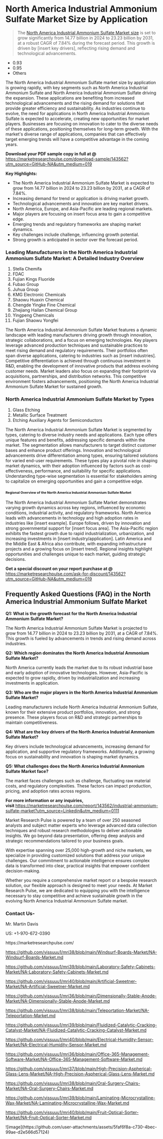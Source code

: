<h1>North America Industrial Ammonium Sulfate Market&nbsp;Size by Application</h1><blockquote><p>The <a href="https://marketresearchpulse.com/download-sample/143562?utm_source=GitHub-NA&amp;utm_medium=019">North America Industrial Ammonium Sulfate Market size</a> is set to grow significantly from 14.77 billion in 2024 to 23.23 billion by 2031, at a robust CAGR of 7.84% during the forecast period. This growth is driven by [insert key drivers], reflecting rising demand and technological advancements.</p></blockquote><ul><li>0.93<li> 0.95<li> Others</li></ul><p>The North America Industrial Ammonium Sulfate market size by application is growing rapidly, with key segments such as North America Industrial Ammonium Sulfate and North America Industrial Ammonium Sulfate driving the expansion. These applications are benefiting from increased technological advancements and the rising demand for solutions that provide greater efficiency and sustainability. As industries continue to evolve, the need for applications in North America Industrial Ammonium Sulfate is expected to accelerate, creating new opportunities for market players. Businesses are focusing on innovation to cater to the diverse needs of these applications, positioning themselves for long-term growth. With the market's diverse range of applications, companies that can effectively target emerging trends will have a competitive advantage in the coming years.</p><p><strong>Download your PDF sample copy in full at @ </strong><a href="https://marketresearchpulse.com/download-sample/143562?utm_source=GitHub-NA&amp;utm_medium=019">https://marketresearchpulse.com/download-sample/143562?utm_source=GitHub-NA&amp;utm_medium=019</a></p><p><strong>Key Highlights: </strong></p><ul><li>The North America Industrial Ammonium Sulfate Market is expected to grow from 14.77 billion in 2024 to 23.23 billion by 2031, at a CAGR of 7.84%.</li><li>Increasing demand for trend or application is driving market growth.</li><li>Technological advancements and innovation are key market drivers.</li><li>North America, Europe, and Asia-Pacific are leading regional markets.</li><li>Major players are focusing on insert focus area to gain a competitive edge.</li><li>Emerging trends and regulatory frameworks are shaping market dynamics.</li><li>Key challenges include challenge, influencing growth potential.</li><li>Strong growth is anticipated in sector over the forecast period.</li></ul><h3>Leading Manufacturers in the North America Industrial Ammonium Sulfate Market: A Detailed Industry Overview</h3><ol><li>Stella Chemifa</li><li>FDAC</li><li>Fujian Kings Fluoride</li><li>Fubao Group</li><li>Juhua Group</li><li>KMG Electronic Chemicals</li><li>Shaowu Huaxin Chemical</li><li>Chengde Yingke Fine Chemical</li><li>Zhejiang Hailan Chemical Group</li><li>Yingpeng Chemicals</li><li>Fujian Shaowu Yongfei</li></ol><div class="flex max-w-full flex-col flex-grow"><div class="min-h-8 text-message flex w-full flex-col items-end gap-2 whitespace-normal break-words [.text-message+&amp;]:mt-5" dir="auto" data-message-author-role="assistant" data-message-id="fd8432e4-4910-450d-b182-61b7bfb0a01f" data-message-model-slug="gpt-4o"><div class="flex w-full flex-col gap-1 empty:hidden first:pt-[3px]"><div class="markdown prose w-full break-words dark:prose-invert light"><p>The North America Industrial Ammonium Sulfate Market features a dynamic landscape with leading manufacturers driving growth through innovation, strategic collaborations, and a focus on emerging technologies. Key players leverage advanced production techniques and sustainable practices to meet rising demand and regulatory requirements. Their portfolios often span diverse applications, catering to industries such as [insert industries]. Competitive differentiation is achieved through continuous investment in R&amp;D, enabling the development of innovative products that address evolving customer needs. Market leaders also focus on expanding their footprint via acquisitions, partnerships, and distribution networks. This competitive environment fosters advancements, positioning the North America Industrial Ammonium Sulfate Market for sustained growth.</p></div></div></div></div><h3>North America Industrial Ammonium Sulfate Market by Types</h3><ol><li>Glass Etching<li> Metallic Surface Treatment<li> Etching Auxiliary Agents for Semiconductors</li></ol><div class="flex max-w-full flex-col flex-grow"><div class="min-h-8 text-message flex w-full flex-col items-end gap-2 whitespace-normal break-words [.text-message+&amp;]:mt-5" dir="auto" data-message-author-role="assistant" data-message-id="084470be-0bb7-4664-bddf-5156b4f41249" data-message-model-slug="gpt-4o-mini"><div class="flex w-full flex-col gap-1 empty:hidden first:pt-[3px]"><div class="markdown prose w-full break-words dark:prose-invert light"><p>The North America Industrial Ammonium Sulfate Market is segmented by types, catering to diverse industry needs and applications. Each type offers unique features and benefits, addressing specific demands within the market. The segmentation allows manufacturers to target distinct customer bases and enhance product offerings. Innovation and technological advancements drive differentiation among types, ensuring tailored solutions for varied end-user requirements. These types play a pivotal role in shaping market dynamics, with their adoption influenced by factors such as cost-effectiveness, performance, and suitability for specific applications. Understanding type-wise segmentation is essential for stakeholders aiming to capitalize on emerging opportunities and gain a competitive edge.</p></div></div></div></div><h3><span style="font-size: 11px;">Regional Overview of the North America Industrial Ammonium Sulfate Market</span></h3><div class="flex max-w-full flex-col flex-grow"><div class="min-h-8 text-message flex w-full flex-col items-end gap-2 whitespace-normal break-words [.text-message+&amp;]:mt-5" dir="auto" data-message-author-role="assistant" data-message-id="e9038762-ce64-4e30-91c9-9bd413514231" data-message-model-slug="gpt-4o-mini"><div class="flex w-full flex-col gap-1 empty:hidden first:pt-[3px]"><div class="markdown prose w-full break-words dark:prose-invert light"><p>The North America Industrial Ammonium Sulfate Market demonstrates varying growth dynamics across key regions, influenced by economic conditions, industrial activity, and regulatory frameworks. North America leads with advancements in technology and high adoption rates in industries like [insert example]. Europe follows, driven by innovation and strong governmental support for [insert focus area]. The Asia-Pacific region exhibits the fastest growth due to rapid industrialization, urbanization, and increasing investments in [insert industry/application]. Latin America and the Middle East &amp; Africa also contribute, with expanding infrastructure projects and a growing focus on [insert trend]. Regional insights highlight opportunities and challenges unique to each market, guiding strategic decisions.</p></div></div></div></div><p><strong>Get a special discount on your report purchase at @ </strong><a href="https://marketresearchpulse.com/ask-for-discount/143562?utm_source=GitHub-NA&amp;utm_medium=019">https://marketresearchpulse.com/ask-for-discount/143562?utm_source=GitHub-NA&amp;utm_medium=019</a></p><h2>Frequently Asked Questions (FAQ) in the North America Industrial Ammonium Sulfate Market</h2><p><strong>Q1: What is the growth forecast for the North America Industrial Ammonium Sulfate Market?</strong></p><p>The North America Industrial Ammonium Sulfate Market is projected to grow from 14.77 billion in 2024 to 23.23 billion by 2031, at a CAGR of 7.84%. This growth is fueled by advancements in trends and rising demand across industries.</p><p><strong>Q2: Which region dominates the North America Industrial Ammonium Sulfate Market?</strong></p><p>North America currently leads the market due to its robust industrial base and early adoption of innovative technologies. However, Asia-Pacific is expected to grow rapidly, driven by industrialization and increasing investments in application.</p><p><strong>Q3: Who are the major players in the North America Industrial Ammonium Sulfate Market?</strong></p><p>Leading manufacturers include North America Industrial Ammonium Sulfate, known for their extensive product portfolios, innovation, and strong presence. These players focus on R&amp;D and strategic partnerships to maintain competitiveness.</p><p><strong>Q4: What are the key drivers of the North America Industrial Ammonium Sulfate Market?</strong></p><p>Key drivers include technological advancements, increasing demand for application, and supportive regulatory frameworks. Additionally, a growing focus on sustainability and innovation is shaping market dynamics.</p><p><strong>Q5: What challenges does the North America Industrial Ammonium Sulfate Market face?</strong></p><p>The market faces challenges such as challenge, fluctuating raw material costs, and regulatory complexities. These factors can impact production, pricing, and adoption rates across regions.</p><p><strong>For more information or any inquiries, visit&nbsp;</strong><a href="https://marketresearchpulse.com/report/143562/industrial-ammonium-sulfate-market?utm_source=Linkedin&utm_medium=0111">https://marketresearchpulse.com/report/143562/industrial-ammonium-sulfate-market?utm_source=Linkedin&utm_medium=0111</a></p><p>Market Research Pulse is powered by a team of over 250 seasoned analysts and subject matter experts who leverage advanced data collection techniques and robust research methodologies to deliver actionable insights. We go beyond data presentation, offering deep analysis and strategic recommendations tailored to your business goals.</p><p>With expertise spanning over 25,000 high-growth and niche markets, we specialize in providing customized solutions that address your unique challenges. Our commitment to actionable intelligence ensures complex data is transformed into clear, practical insights that empower confident decision-making.</p><p>Whether you require a comprehensive market report or a bespoke research solution, our flexible approach is designed to meet your needs. At Market Research Pulse, we are dedicated to equipping you with the intelligence necessary to stay competitive and achieve sustainable growth in the evolving North America Industrial Ammonium Sulfate market.</p><h3><strong>Contact Us-</strong></h3><p>Mr. Martin Davis</p><p>US: +1-970-672-0390</p><p>https://marketresearchpulse.com/</p><p><a href="https://github.com/vissuuu1/mri38/blob/main/Windsurf-Boards-Market/NA-Windsurf-Boards-Market.md">https://github.com/vissuuu1/mri38/blob/main/Windsurf-Boards-Market/NA-Windsurf-Boards-Market.md</a></p><p><a href="https://github.com/vissuuu1/mri39/blob/main/Laboratory-Safety-Cabinets-Market/NA-Laboratory-Safety-Cabinets-Market.md">https://github.com/vissuuu1/mri39/blob/main/Laboratory-Safety-Cabinets-Market/NA-Laboratory-Safety-Cabinets-Market.md</a></p><p><a href="https://github.com/vissuuu1/mri40/blob/main/Artificial-Sweetner-Market/NA-Artificial-Sweetner-Market.md">https://github.com/vissuuu1/mri40/blob/main/Artificial-Sweetner-Market/NA-Artificial-Sweetner-Market.md</a></p><p><a href="https://github.com/vissuuu1/mri36/blob/main/Dimensionally-Stable-Anode-Market/NA-Dimensionally-Stable-Anode-Market.md">https://github.com/vissuuu1/mri36/blob/main/Dimensionally-Stable-Anode-Market/NA-Dimensionally-Stable-Anode-Market.md</a></p><p><a href="https://github.com/vissuuu1/mri38/blob/main/Teleportation-Market/NA-Teleportation-Market.md">https://github.com/vissuuu1/mri38/blob/main/Teleportation-Market/NA-Teleportation-Market.md</a></p><p><a href="https://github.com/vissuuu1/mri39/blob/main/Fluidized-Catalytic-Cracking-Catalyst-Market/NA-Fluidized-Catalytic-Cracking-Catalyst-Market.md">https://github.com/vissuuu1/mri39/blob/main/Fluidized-Catalytic-Cracking-Catalyst-Market/NA-Fluidized-Catalytic-Cracking-Catalyst-Market.md</a></p><p><a href="https://github.com/vissuuu1/mri40/blob/main/Electrical-Humidity-Sensor-Market/NA-Electrical-Humidity-Sensor-Market.md">https://github.com/vissuuu1/mri40/blob/main/Electrical-Humidity-Sensor-Market/NA-Electrical-Humidity-Sensor-Market.md</a></p><p><a href="https://github.com/vissuuu1/mri36/blob/main/Office-365-Management-Software-Market/NA-Office-365-Management-Software-Market.md">https://github.com/vissuuu1/mri36/blob/main/Office-365-Management-Software-Market/NA-Office-365-Management-Software-Market.md</a></p><p><a href="https://github.com/vissuuu1/mri37/blob/main/High-Precision-Aspherical-Glass-Lens-Market/NA-High-Precision-Aspherical-Glass-Lens-Market.md">https://github.com/vissuuu1/mri37/blob/main/High-Precision-Aspherical-Glass-Lens-Market/NA-High-Precision-Aspherical-Glass-Lens-Market.md</a></p><p><a href="https://github.com/vissuuu1/mri38/blob/main/Oral-Surgery-Chairs-Market/NA-Oral-Surgery-Chairs-Market.md">https://github.com/vissuuu1/mri38/blob/main/Oral-Surgery-Chairs-Market/NA-Oral-Surgery-Chairs-Market.md</a></p><p><a href="https://github.com/vissuuu1/mri39/blob/main/Laminating-Microcrystalline-Wax-Market/NA-Laminating-Microcrystalline-Wax-Market.md">https://github.com/vissuuu1/mri39/blob/main/Laminating-Microcrystalline-Wax-Market/NA-Laminating-Microcrystalline-Wax-Market.md</a></p><p><a href="https://github.com/vissuuu1/mri40/blob/main/Fruit-Optical-Sorter-Market/NA-Fruit-Optical-Sorter-Market.md">https://github.com/vissuuu1/mri40/blob/main/Fruit-Optical-Sorter-Market/NA-Fruit-Optical-Sorter-Market.md</a></p>
![image](https://github.com/user-attachments/assets/5faf6f8a-c730-4bec-99ae-d2e566d57124)
